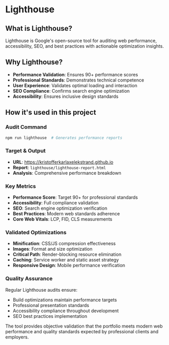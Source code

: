 # Lighthouse

## What is Lighthouse?

Lighthouse is Google's open-source tool for auditing web performance,
accessibility, SEO, and best practices with actionable optimization insights.

## Why Lighthouse?

- **Performance Validation**: Ensures 90+ performance scores
- **Professional Standards**: Demonstrates technical competence
- **User Experience**: Validates optimal loading and interaction
- **SEO Compliance**: Confirms search engine optimization
- **Accessibility**: Ensures inclusive design standards

## How it's used in this project

### Audit Command

```bash
npm run lighthouse  # Generates performance reports
```

### Target & Output

- **URL**: <https://kristofferkarlaxelekstrand.github.io>
- **Report**: `lighthouse/lighthouse-report.html`
- **Analysis**: Comprehensive performance breakdown

### Key Metrics

- **Performance Score**: Target 90+ for professional standards
- **Accessibility**: Full compliance validation
- **SEO**: Search engine optimization verification
- **Best Practices**: Modern web standards adherence
- **Core Web Vitals**: LCP, FID, CLS measurements

### Validated Optimizations

- **Minification**: CSS/JS compression effectiveness
- **Images**: Format and size optimization
- **Critical Path**: Render-blocking resource elimination
- **Caching**: Service worker and static asset strategy
- **Responsive Design**: Mobile performance verification

### Quality Assurance

Regular Lighthouse audits ensure:

- Build optimizations maintain performance targets
- Professional presentation standards
- Accessibility compliance throughout development
- SEO best practices implementation

The tool provides objective validation that the portfolio meets modern web
performance and quality standards expected by professional clients and
employers.
